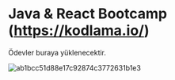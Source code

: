 # Java & React Bootcamp (https://kodlama.io/)
Ödevler buraya yüklenecektir.


![ab1bcc51d88e17c92874c3772631b1e3](https://user-images.githubusercontent.com/80328379/117070307-3725de80-ad36-11eb-85fb-ceec9473785d.jpg)



